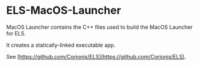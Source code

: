 # ELS-MacOS-Launcher

MacOS Launcher contains the C++ files used to build the MacOS Launcher for ELS.

It creates a statically-linked executable app.

See [https://github.com/Corionis/ELS](https://github.com/Corionis/ELS).
